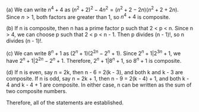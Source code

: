  (a) We can write $n^4 + 4$ as $(n^2 + 2)^2 - 4n^2 = (n^2 + 2 - 2n)(n^2 + 2 + 2n)$.
Since $n > 1$, both factors are greater than 1, so $n^4 + 4$ is composite.

(b) If n is composite, then n has a prime factor p such that 2 < p < n.
Since n > 4, we can choose p such that 2 < p < n - 1.
Then p divides (n - 1)!, so n divides (n - 1)!.

(c) We can write $8^n + 1$ as $(2^n + 1)(2^{2n} - 2^n + 1)$.
Since $2^n + 1 | 2^{3n} + 1$, we have $2^n + 1 | 2^{2n} - 2^n + 1$.
Therefore, $2^n + 1 | 8^n + 1$, so $8^n + 1$ is composite.

(d) If n is even, say n = 2k, then n - 6 = 2(k - 3), and both k and k - 3 are composite.
If n is odd, say n = 2k + 1, then n - 9 = 2(k - 4) + 1, and both k - 4 and k - 4 + 1 are composite.
In either case, n can be written as the sum of two composite numbers.

Therefore, all of the statements are established.
